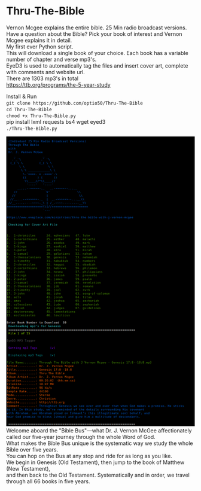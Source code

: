 # Thru-The-Bible
Vernon Mcgee explains the entire bible. 25 Min radio broadcast versions.    
Have a question about the Bible? Pick your book of interest and Vernon Mcgee explains it in detail.    
My first ever Python script.    
This will download a single book of your choice. Each book has a variable number of chapter and verse mp3's.   
EyeD3 is used to automatically tag the files and insert cover art, complete with comments and website url.    
There are 1303 mp3's in total    
https://ttb.org/programs/the-5-year-study    

Install & Run    
`git clone https://github.com/optio50/Thru-The-Bible`    
`cd Thru-The-Bible`    
`chmod +x Thru-The-Bible.py`    
pip install lxml requests bs4 wget eyed3    
`./Thru-The-Bible.py`

![ScreenShot](https://raw.githubusercontent.com/optio50/Thru-The-Bible/main/Thru-The-Bible.png?raw=true|alt=octocat)    
Welcome aboard the "Bible Bus"—what Dr. J. Vernon McGee affectionately called our five-year journey through the whole Word of God.    
What makes the Bible Bus unique is the systematic way we study the whole Bible over five years.    
You can hop on the Bus at any stop and ride for as long as you like.    
We begin in Genesis (Old Testament), then jump to the book of Matthew (New Testament),    
and then back to the Old Testament. Systematically and in order, we travel through all 66 books in five years.
